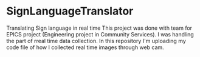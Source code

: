 # SignLanguageTranslator
Translating Sign language in real time
This project was done with team for EPICS project (Engineering project in Community Services).
I was handling the part of rreal time data collection.
In this repository I'm uploading my code file of how I collected real time images through web cam.
